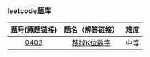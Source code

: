 ### leetcode题库

题号(原题链接) | 题名（解答链接） | 难度
:-: | :-: | :-:
[0402](https://leetcode-cn.com/problems/remove-k-digits/) | [移掉K位数字](https://github.com/cocowh/algorithm/blob/master/medium/402.移掉-k-位数字.go) | 中等
